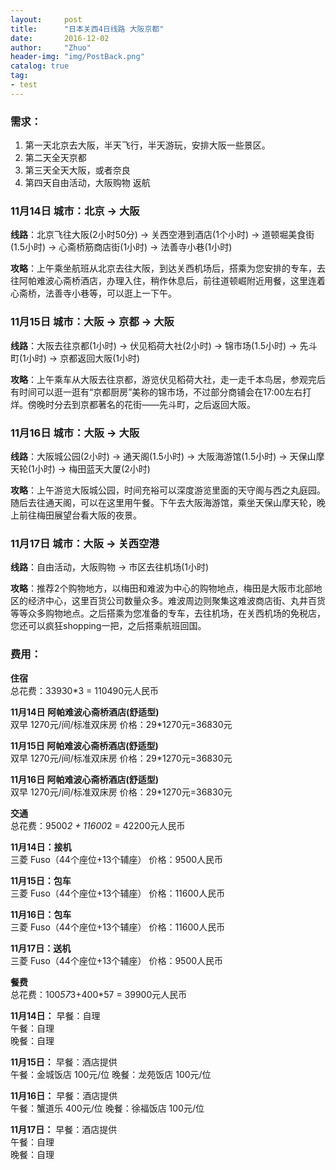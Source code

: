```yaml
---
layout:     post
title:      "日本关西4日线路 大阪京都"
date:       2016-12-02
author:     "Zhuo"
header-img: "img/PostBack.png"
catalog: true
tag:
- test
---
```


### 需求：
1. 第一天北京去大阪，半天飞行，半天游玩，安排大阪一些景区。
2. 第二天全天京都
3. 第三天全天大阪，或者奈良
4. 第四天自由活动，大阪购物 返航


### 11月14日 城市：北京 → 大阪   
**线路**：北京飞往大阪(2小时50分) → 关西空港到酒店(1个小时) →  道顿堀美食街(1.5小时) → 心斋桥筋商店街(1小时) → 法善寺小巷(1小时)

**攻略**：上午乘坐航班从北京去往大阪，到达关西机场后，搭乘为您安排的专车，去往阿帕难波心斋桥酒店，办理入住，稍作休息后，前往道顿崛附近用餐，这里连着心斋桥，法善寺小巷等，可以逛上一下午。

### 11月15日 城市：大阪 → 京都 → 大阪
**线路**：大阪去往京都(1小时) → 伏见稻荷大社(2小时) → 锦市场(1.5小时) → 先斗町(1小时)  → 京都返回大阪(1小时)

**攻略**：上午乘车从大阪去往京都，游览伏见稻荷大社，走一走千本鸟居，参观完后有时间可以逛一逛有“京都厨房”美称的锦市场，不过部分商铺会在17:00左右打烊。傍晚时分去到京都著名的花街——先斗町，之后返回大阪。

### 11月16日 城市：大阪 → 大阪
**线路**：大阪城公园(2小时) → 通天阁(1.5小时) → 大阪海游馆(1.5小时) → 天保山摩天轮(1小时) → 梅田蓝天大厦(2小时)

**攻略**：上午游览大阪城公园，时间充裕可以深度游览里面的天守阁与西之丸庭园。随后去往通天阁，可以在这里用午餐。下午去大阪海游馆，乘坐天保山摩天轮，晚上前往梅田展望台看大阪的夜景。

### 11月17日 城市：大阪 → 关西空港
**线路**：自由活动，大阪购物 → 市区去往机场(1小时)

**攻略**：推荐2个购物地方，以梅田和难波为中心的购物地点，梅田是大阪市北部地区的经济中心，这里百货公司数量众多。难波周边则聚集这难波商店街、丸井百货等等众多购物地点。之后搭乘为您准备的专车，去往机场，在关西机场的免税店，您还可以疯狂shopping一把，之后搭乘航班回国。

### 费用：

**住宿**  
总花费：33930*3 = 110490元人民币

**11月14日 阿帕难波心斋桥酒店(舒适型)**   
双早    1270元/间/标准双床房    价格：29*1270元=36830元

**11月15日 阿帕难波心斋桥酒店(舒适型)**   
双早    1270元/间/标准双床房    价格：29*1270元=36830元

**11月16日 阿帕难波心斋桥酒店(舒适型)**   
双早    1270元/间/标准双床房    价格：29*1270元=36830元

**交通**  
总花费：9500*2 + 11600*2 = 42200元人民币

**11月14日：接机**    
三菱 Fuso（44个座位+13个辅座）    价格：9500人民币

**11月15日：包车**    
三菱 Fuso（44个座位+13个辅座）    价格：11600人民币

**11月16日：包车**    
三菱 Fuso（44个座位+13个辅座）    价格：11600人民币

**11月17日：送机**    
三菱 Fuso（44个座位+13个辅座）    价格：9500人民币


**餐费**  
总花费：100*57*3+400*57 = 39900元人民币

**11月14日：**
早餐：自理             
午餐：自理      
晚餐：自理

**11月15日：**
早餐：酒店提供          
午餐：金城饭店 100元/位
晚餐：龙苑饭店 100元/位

**11月16日：**
早餐：酒店提供          
午餐：蟹道乐 400元/位 
晚餐：徐福饭店 100元/位

**11月17日：**
早餐：酒店提供          
午餐：自理      
晚餐：自理